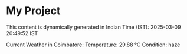 # My Project

This content is dynamically generated in Indian Time (IST): 2025-03-09 20:49:52 IST


Current Weather in Coimbatore:
Temperature: 29.88 °C
Condition: haze
